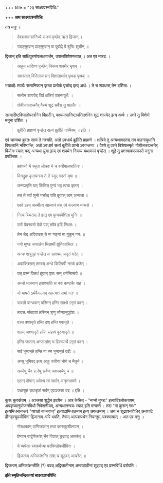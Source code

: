 +++
title = "२३ साक्ष्यप्रश्नविधिः"

+++
**अथ साक्ष्यप्रश्नविधिः**

तत्र मनुः ।

> देवब्राह्मणसांनिध्ये साक्ष्यं पृच्छेद् ऋतं द्विजान् ।

> उदङ्मुखान् प्राङ्मुखान् वा पूर्वाह्णे वै शुचिः शुचीन् ॥

द्विजान् इति साक्षिपुरुषोपलक्षणार्थम्, उपात्तविशेषणत्वात् । अत एव नारदः ।

> आहूय साक्षिणः पृच्छेन् नियम्य शपथैर् भृशम् ।

> समस्तान् विदिताचारान् विज्ञातार्थान् पृथक् पृथक् ॥

भयावहैः शपथैः सत्यनिष्ठान् कृत्वा प्रत्येकं पृच्छेद् इत्य् अर्थः । ते च शपथास् तेन दर्शिताः ।

> सत्येन शापयेद् विप्रं क्षत्रियं वाहनायुधैः ।

> गोबीजकाञ्चनैर् वैस्यं शूद्रं सर्वैस् तु पातकैः ॥

सत्यादीष्टविघातोपदर्शनेन विप्रादीन्, वक्ष्यमाणानिष्टापत्तिदर्शनेन शूद्रं शापयेद् इत्य् अर्थः । प्रश्ने तु विशेषो मनुना दर्शितः ।

> ब्रूहीति ब्राह्मणं पृच्छेत् सत्यं ब्रूहीति पार्थिवम् ॥ इति ।

एवं चान्यथा ब्रुवतः सत्यं ते नश्यति, अतो ऽवधार्य ब्रूहीति ब्राह्मणे । क्षत्रिये तु अन्यथावदतस् तव वाहनायुधानि विफलानि भविष्यन्ति, अतो ऽवधार्य सत्यं ब्रूहीति प्रश्नो ऽवगन्तव्यः । वैश्ये तु प्रश्ने विशेषास्मृतेः गोबीजकाञ्चनैर् वियोगः स्यात् यद्य् अन्यथा भ्रूया इत्य् एवं शपथेन नियम्य यथाकामं पृच्छेत् । शूद्रे तु प्रश्नवाक्यप्रकारो मनुना प्रपञ्चितः ।

> ब्रह्मघ्नो ये स्मृता लोकाः ये च स्त्रीबालघातिनः ।

> मित्रद्रुहः कृतघन्स्य ते ते स्युर् वदतो मृषा ॥

> जन्मप्रभृति यत् किंचित् पुण्यं भद्र त्वया कृतम् ।

> तत् ते सर्वं शुनो गच्छेद् यति ब्रूयास् त्वम् अन्यथा ॥

> एको ऽहम् अस्मीत्य् आत्मानं यस् त्वं कल्याण मन्यसे ।

> नित्यं स्थितस् ते हृद्य् एष पुण्यपपेक्षिता मुनिः ॥

> यमो वैवस्वतो देवो यस् तवैष हृदि स्थितः ।

> तेन चेद् अविवादस् ते मा गङ्गां मा गुकून् गमः  ॥

> नगो मुण्डः कपालेन भिक्षार्थी क्षुत्पिपासितः ।

> अन्धः शत्रुगृहं गच्छेत् यः साक्ष्यम् अनृतं वदेत् ॥

> अवाक्छिरास् तमस्य् अन्धे किल्बिषी नरकं व्रजेत् ।

> यत् प्रश्नं वितथं ब्रूयात् पृष्टः सन् धर्मनिश्चये ॥

> अन्धो मत्स्यान् इवाश्नाति स नरः कण्टकैः सह ।

> यो भाषते ऽर्थवैकल्यम् अप्रत्यक्षं सभां गतः ॥

> यावतो बान्धवान् यस्मिन् हन्ति साक्ष्ये ऽनृतं वदन् ।

> तावतः संख्यया तस्मिन् शृणु सौम्यानुपूर्वशः ॥

> पञ्च पश्वनृते हन्ति दश् हन्ति गवानृते ।

> शतम् अश्वानृते हन्ति सहस्रं पुरुषानृते ॥

> हन्ति जातान् अन्जातांश् च हिरण्यार्थे ऽनृतं वदन् ।

> सर्वं भूम्यनृते हन्ति मा स्म भूम्यनृतं वदीः ॥

> अप्सु भूमिवद् इत्य् आहुः स्त्रीणां भोगे च मैथुने ।

> अब्जेषु चैव रत्नेषु सर्वेष्व् अश्ममयेषु च ॥

> एतान् दोषान् अवेक्ष्य त्वं सर्वान् अनृतभाषणे ।

> यथाश्रुतं यथादृष्टं सर्वम् एवाञ्जसा वद ॥ इति ।

कुरुः कुरुक्षेत्रम् । अञ्जसा शुद्धेन हृदयेन । अत्र केचित् -  "नग्नो मुण्डः" इत्यादिश्लोकत्रयम् अपकृष्यानुयोजनविधौ निवेशनीयम्, अन्यथानन्वयः स्याद् इति मन्यन्ते । तदा "मा कुरून् गमः" इत्यभिधनानन्तरं "यावतो बान्धवान्" इत्याद्यभिधातव्यम् इत्य् अगन्तव्यम् । अयं च शूद्रप्रश्नविधिर् अनापदि हीनवृत्त्युपजीविनां द्विजानाम् अपि भवति, तेषाम् अल्पशपथेन नियन्तुम् अश्क्यत्वात् । अत एव मनुः ।

> गोरक्षकान् वाणिजकान् तथा कारुकुशीलवान् ।

> प्रेष्यान् वार्दुषिकांश् चैव विप्राञ् छूद्रवद् आचरेत् ॥

> ये व्यपेताः स्वकर्मभ्यः परपिण्डोपजीविनः ।

> द्विजत्वम् अभिकांक्षन्ति तांश् च शूद्रवद् आचरेत् ॥

द्विजत्वम् अभिकांक्षन्तीति (?) वदन्न् अद्विजातीनाम् अम्बष्टादीनां शूद्रवद् एव प्रश्नविधिं दर्शयति ।

**इति स्मृतिचन्द्रिकायां साक्ष्यप्रश्नविधिः**
